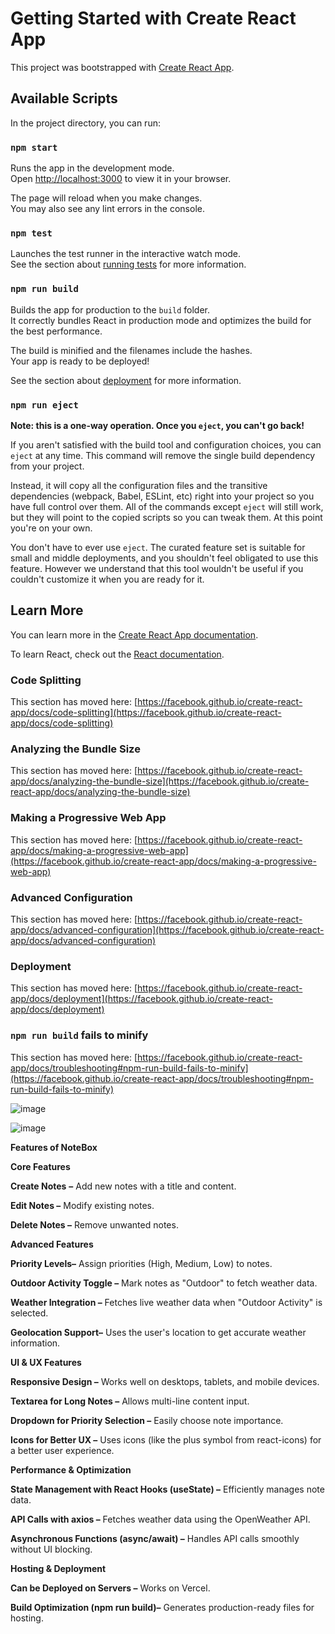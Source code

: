 # Getting Started with Create React App

This project was bootstrapped with [Create React App](https://github.com/facebook/create-react-app).

## Available Scripts

In the project directory, you can run:

### `npm start`

Runs the app in the development mode.\
Open [http://localhost:3000](http://localhost:3000) to view it in your browser.

The page will reload when you make changes.\
You may also see any lint errors in the console.

### `npm test`

Launches the test runner in the interactive watch mode.\
See the section about [running tests](https://facebook.github.io/create-react-app/docs/running-tests) for more information.

### `npm run build`

Builds the app for production to the `build` folder.\
It correctly bundles React in production mode and optimizes the build for the best performance.

The build is minified and the filenames include the hashes.\
Your app is ready to be deployed!

See the section about [deployment](https://facebook.github.io/create-react-app/docs/deployment) for more information.

### `npm run eject`

**Note: this is a one-way operation. Once you `eject`, you can't go back!**

If you aren't satisfied with the build tool and configuration choices, you can `eject` at any time. This command will remove the single build dependency from your project.

Instead, it will copy all the configuration files and the transitive dependencies (webpack, Babel, ESLint, etc) right into your project so you have full control over them. All of the commands except `eject` will still work, but they will point to the copied scripts so you can tweak them. At this point you're on your own.

You don't have to ever use `eject`. The curated feature set is suitable for small and middle deployments, and you shouldn't feel obligated to use this feature. However we understand that this tool wouldn't be useful if you couldn't customize it when you are ready for it.

## Learn More

You can learn more in the [Create React App documentation](https://facebook.github.io/create-react-app/docs/getting-started).

To learn React, check out the [React documentation](https://reactjs.org/).

### Code Splitting

This section has moved here: [https://facebook.github.io/create-react-app/docs/code-splitting](https://facebook.github.io/create-react-app/docs/code-splitting)

### Analyzing the Bundle Size

This section has moved here: [https://facebook.github.io/create-react-app/docs/analyzing-the-bundle-size](https://facebook.github.io/create-react-app/docs/analyzing-the-bundle-size)

### Making a Progressive Web App

This section has moved here: [https://facebook.github.io/create-react-app/docs/making-a-progressive-web-app](https://facebook.github.io/create-react-app/docs/making-a-progressive-web-app)

### Advanced Configuration

This section has moved here: [https://facebook.github.io/create-react-app/docs/advanced-configuration](https://facebook.github.io/create-react-app/docs/advanced-configuration)

### Deployment

This section has moved here: [https://facebook.github.io/create-react-app/docs/deployment](https://facebook.github.io/create-react-app/docs/deployment)

### `npm run build` fails to minify

This section has moved here: [https://facebook.github.io/create-react-app/docs/troubleshooting#npm-run-build-fails-to-minify](https://facebook.github.io/create-react-app/docs/troubleshooting#npm-run-build-fails-to-minify)


![image](https://github.com/user-attachments/assets/67b27b04-3c30-4ec3-931a-5dc453e8c95a)

![image](https://github.com/user-attachments/assets/3404847a-6adf-48d3-8614-23c6b4884ce9)


**Features of NoteBox**


**Core Features**


**Create Notes** **–** Add new notes with a title and content.


**Edit Notes –** Modify existing notes.


**Delete Notes –** Remove unwanted notes.



**Advanced Features**


**Priority Levels–** Assign priorities (High, Medium, Low) to notes.


**Outdoor Activity Toggle –** Mark notes as "Outdoor" to fetch weather data.


**Weather Integration –** Fetches live weather data when "Outdoor Activity" is selected.


**Geolocation Support–** Uses the user's location to get accurate weather information.


**UI & UX Features**


**Responsive Design –** Works well on desktops, tablets, and mobile devices.


**Textarea for Long Notes –** Allows multi-line content input.


**Dropdown for Priority Selection –** Easily choose note importance.


**Icons for Better UX –** Uses icons (like the plus symbol from react-icons) for a better user experience.


**Performance & Optimization**


**State Management with React Hooks (useState) –** Efficiently manages note data.


**API Calls with axios –** Fetches weather data using the OpenWeather API.


**Asynchronous Functions (async/await) –** Handles API calls smoothly without UI blocking.


**Hosting & Deployment**


**Can be Deployed on Servers –** Works on Vercel.


**Build Optimization (npm run build)–** Generates production-ready files for hosting.


